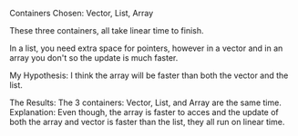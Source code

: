 Containers Chosen: Vector, List, Array

These three containers, all take linear time to finish.

In a list, you need extra space for pointers, however in a vector and in an array you don't so the update is much faster.

My Hypothesis: I think the array will be faster than both the vector and the list.

The Results: The 3 containers: Vector, List, and Array are the same time.
Explanation: Even though, the array is faster to acces and the update of both the array and vector is faster than the list, they all run on linear time.
